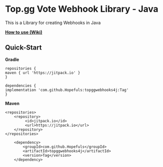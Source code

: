 # Top.gg Vote Webhook Library - Java


This is a Library for creating Webhooks in Java

**[How to use (Wiki)](https://github.com/Hopefuls/topggwebhooks4j/wiki)**

## Quick-Start


**Gradle**
```
repositories {
maven { url 'https://jitpack.io' }
}

dependencies {
implementation 'com.github.Hopefuls:topggwebhooks4j:Tag'
}

```
**Maven**
```
<repositories>
	<repository>
		 <id>jitpack.io</id>
		 <url>https://jitpack.io</url>
	</repository>
</repositories>

	<dependency>
	    <groupId>com.github.Hopefuls</groupId>
	    <artifactId>topggwebhooks4j</artifactId>
	    <version>Tag</version>
	</dependency>
```
